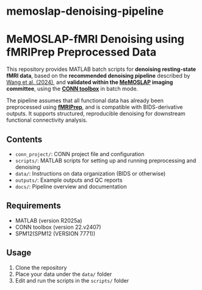 # memoslap-denoising-pipeline

# MeMOSLAP-fMRI Denoising using fMRIPrep Preprocessed Data

This repository provides MATLAB batch scripts for **denoising resting-state fMRI data**, based on the **recommended denoising pipeline** described by [Wang et al. (2024)](https://doi.org/10.1371/journal.pcbi.1011942), and **validated within the [MeMOSLAP](https://www.memoslap.de/en/home/) imaging committee**, using the [**CONN toolbox**](https://web.conn-toolbox.org/home) in batch mode.

The pipeline assumes that all functional data has already been preprocessed using [**fMRIPrep**](https://doi.org/10.1038/s41592-018-0235-4), and is compatible with BIDS-derivative outputs. It supports structured, reproducible denoising for downstream functional connectivity analysis.


## Contents
- `conn_project/`: CONN project file and configuration
- `scripts/`: MATLAB scripts for setting up and running preprocessing and denoising
- `data/`: Instructions on data organization (BIDS or otherwise)
- `outputs/`: Example outputs and QC reports
- `docs/`: Pipeline overview and documentation

## Requirements
- MATLAB (version R2025a)
- CONN toolbox (version 22.v2407)
- SPM12(SPM12 (VERSION 7771))

## Usage
1. Clone the repository
2. Place your data under the `data/` folder
3. Edit and run the scripts in the `scripts/` folder
